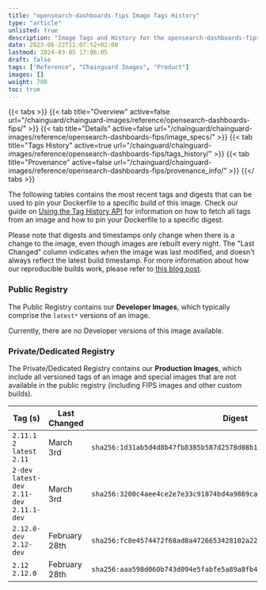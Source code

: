 ```yaml
---
title: "opensearch-dashboards-fips Image Tags History"
type: "article"
unlisted: true
description: "Image Tags and History for the opensearch-dashboards-fips Chainguard Image"
date: 2023-06-22T11:07:52+02:00
lastmod: 2024-03-05 17:06:05
draft: false
tags: ["Reference", "Chainguard Images", "Product"]
images: []
weight: 700
toc: true
---
```


{{< tabs >}}
{{< tab title="Overview" active=false url="/chainguard/chainguard-images/reference/opensearch-dashboards-fips/" >}}
{{< tab title="Details" active=false url="/chainguard/chainguard-images/reference/opensearch-dashboards-fips/image_specs/" >}}
{{< tab title="Tags History" active=true url="/chainguard/chainguard-images/reference/opensearch-dashboards-fips/tags_history/" >}}
{{< tab title="Provenance" active=false url="/chainguard/chainguard-images/reference/opensearch-dashboards-fips/provenance_info/" >}}
{{</ tabs >}}

The following tables contains the most recent tags and digests that can be used to pin your Dockerfile to a specific build of this image. Check our guide on [Using the Tag History API](/chainguard/chainguard-images/using-the-tag-history-api/) for information on how to fetch all tags from an image and how to pin your Dockerfile to a specific digest.

Please note that digests and timestamps only change when there is a change to the image, even though images are rebuilt every night. The "Last Changed" column indicates when the image was last modified, and doesn't always reflect the latest build timestamp. For more information about how our reproducible builds work, please refer to [this blog post](https://www.chainguard.dev/unchained/reproducing-chainguards-reproducible-image-builds).

### Public Registry
The Public Registry contains our **Developer Images**, which typically comprise the `latest*` versions of an image.

Currently, there are no Developer versions of this image available.

### Private/Dedicated Registry
The Private/Dedicated Registry contains our **Production Images**, which include all versioned tags of an image and special images that are not available in the public registry (including FIPS images and other custom builds).

| Tag (s)                                       | Last Changed  | Digest                                                                    |
|-----------------------------------------------|---------------|---------------------------------------------------------------------------|
|  `2.11.1` `2` `latest` `2.11`                 | March 3rd     | `sha256:1d31ab5d4d8b47fb8385b587d2578d08b1fafaa5c518ba6fd49cb1ea427ef8ef` |
|  `2-dev` `latest-dev` `2.11-dev` `2.11.1-dev` | March 3rd     | `sha256:3200c4aee4ce2e7e33c91874bd4a9869ca4fa2ae978538e30dea14ea5fcc447e` |
|  `2.12.0-dev` `2.12-dev`                      | February 28th | `sha256:fc8e4574472f68ad8a4726653428102a221f439370cb0f3890707562ea6a8365` |
|  `2.12` `2.12.0`                              | February 28th | `sha256:aaa598d060b743d094e5fabfe5a89a8fb4db2a2893b8a399984bca26b8acf295` |

